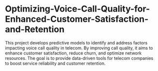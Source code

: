 # Optimizing-Voice-Call-Quality-for-Enhanced-Customer-Satisfaction-and-Retention
This project develops predictive models to identify and address factors impacting voice call quality in telecom. By improving call quality, it aims to enhance customer satisfaction, reduce churn, and optimize network resources. The goal is to provide data-driven tools for telecom companies to boost service reliability and customer retention.
